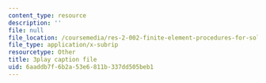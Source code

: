 ```yaml
---
content_type: resource
description: ''
file: null
file_location: /coursemedia/res-2-002-finite-element-procedures-for-solids-and-structures-spring-2010/6aaddb7f6b2a53e6811b337dd505beb1_tkU3bM_6YLk.vtt
file_type: application/x-subrip
resourcetype: Other
title: 3play caption file
uid: 6aaddb7f-6b2a-53e6-811b-337dd505beb1
---
```

